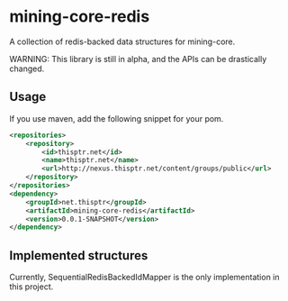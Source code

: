 mining-core-redis
=================

A collection of redis-backed data structures for mining-core.

WARNING: This library is still in alpha, and the APIs can be drastically changed.


Usage
-----

If you use maven, add the following snippet for your pom.

```xml
<repositories>
    <repository>
        <id>thisptr.net</id>
        <name>thisptr.net</name>
        <url>http://nexus.thisptr.net/content/groups/public</url>
    </repository>
</repositories>
<dependency>
    <groupId>net.thisptr</groupId>
    <artifactId>mining-core-redis</artifactId>
    <version>0.0.1-SNAPSHOT</version>
</dependency>
```

Implemented structures
----------------------

Currently, SequentialRedisBackedIdMapper is the only implementation in this project.
